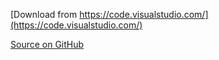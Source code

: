 
[Download from https://code.visualstudio.com/](https://code.visualstudio.com/)

[Source on GitHub](https://github.com/microsoft/vscode)
